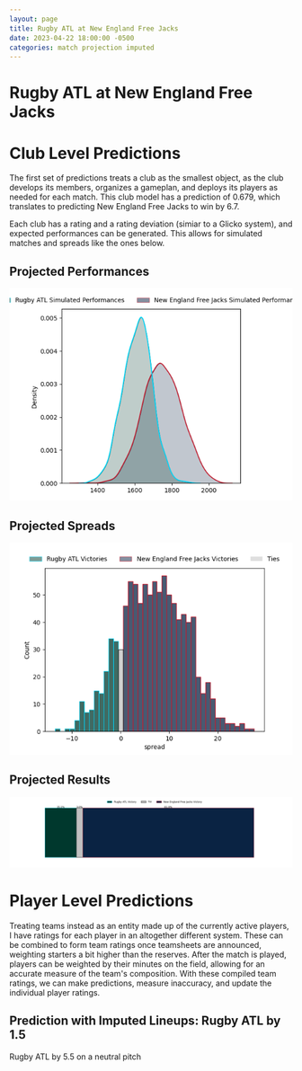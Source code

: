 ```yaml
---  
layout: page  
title: Rugby ATL at New England Free Jacks  
date: 2023-04-22 18:00:00 -0500  
categories: match projection imputed  
---
```

# Rugby ATL at New England Free Jacks

# Club Level Predictions


The first set of predictions treats a club as the smallest object, as the club develops its members, organizes a gameplan, and deploys its players as needed for each match. This club model has a prediction of 0.679, which translates to predicting New England Free Jacks to win by 6.7.

Each club has a rating and a rating deviation (simiar to a Glicko system), and expected performances can be generated. This allows for simulated matches and spreads like the ones below.
## Projected Performances


![Projected Performances](plots/performances_2023-04-22-NewEnglandFreeJacks-RugbyATL.png)
## Projected Spreads


![Projected Spreads](plots/spreads_2023-04-22-NewEnglandFreeJacks-RugbyATL.png)
## Projected Results


![Projected Results](plots/resultbar_2023-04-22-NewEnglandFreeJacks-RugbyATL.png)
# Player Level Predictions


Treating teams instead as an entity made up of the currently active players, I have ratings for each player in an altogether different system. These can be combined to form team ratings once teamsheets are announced, weighting starters a bit higher than the reserves. After the match is played, players can be weighted by their minutes on the field, allowing for an accurate measure of the team's composition. With these compiled team ratings, we can make predictions, measure inaccuracy, and update the individual player ratings.
## Prediction with Imputed Lineups: Rugby ATL by 1.5


Rugby ATL by 5.5 on a neutral pitch

